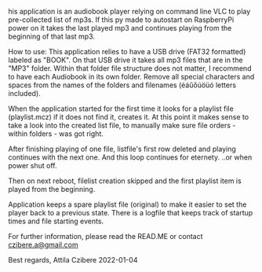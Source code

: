 his application is an audiobook player relying on command line VLC to 
play pre-collected list of mp3s. If this py made to autostart on RaspberryPi 
power on it takes the last played mp3 and continues playing from the beginning of that last mp3. 

How to use: 
This application relies to have a USB drive (FAT32 formatted) labeled as "BOOK". On that USB drive
it takes all mp3 files that are in the "MP3" folder. Within that folder file structure does not matter, 
I recommend to have each Audiobook in its own folder. 
Remove all special characters and spaces from the names of the folders and filenames (éáűőúöüó letters included). 

When the application started for the first time it looks for a playlist file (playlist.mcz) if it does not 
find it, creates it. At this point it makes sense to take a look into the created list file, to manually make sure
file orders - within folders - was got right. 

After finishing playing of one file, listfile's first row deleted and playing continues with the next one. 
And this loop continues for eternety.  ..or when power shut off. 

Then on next reboot, filelist creation skipped and the first playlist item is played from the beginning. 

Application keeps a spare playlist file (original) to make it easier to set the player back to a previous state. 
There is a logfile that keeps track of startup times and file starting events. 

For further information, please read the READ.ME or contact czibere.a@gmail.com

Best regards, 
Attila Czibere
2022-01-04

